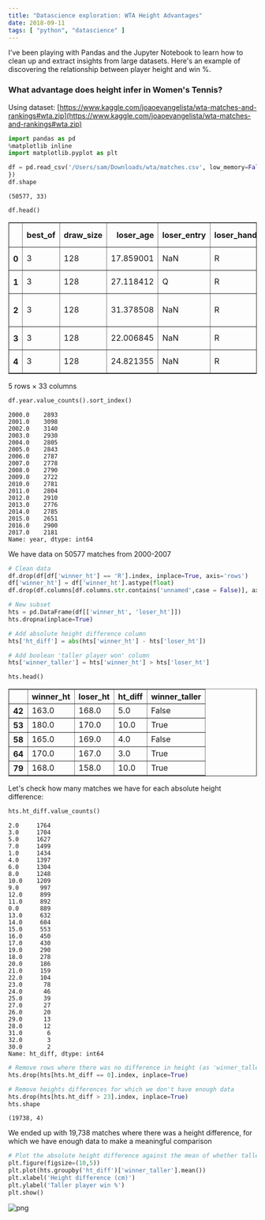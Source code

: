 ```yaml
---
title: "Datascience exploration: WTA Height Advantages"
date: 2018-09-11
tags: [ "python", "datascience" ]
---
```


I've been playing with Pandas and the Jupyter Notebook to learn how to clean up and extract insights from large datasets. Here's an example of discovering the relationship between player height and win %.


### What advantage does height infer in Women's Tennis? ###

Using dataset: [https://www.kaggle.com/joaoevangelista/wta-matches-and-rankings#wta.zip](https://www.kaggle.com/joaoevangelista/wta-matches-and-rankings#wta.zip)


```python
import pandas as pd 
%matplotlib inline
import matplotlib.pyplot as plt

df = pd.read_csv('/Users/sam/Downloads/wta/matches.csv', low_memory=False, dtype={
})
df.shape
```




    (50577, 33)




```python
df.head()
```




<div>
<style scoped>
    .dataframe tbody tr th:only-of-type {
        vertical-align: middle;
    }

    .dataframe tbody tr th {
        vertical-align: top;
    }

    .dataframe thead th {
        text-align: right;
    }
</style>
<table border="1" class="dataframe">
  <thead>
    <tr style="text-align: right;">
      <th></th>
      <th>best_of</th>
      <th>draw_size</th>
      <th>loser_age</th>
      <th>loser_entry</th>
      <th>loser_hand</th>
      <th>loser_ht</th>
      <th>loser_id</th>
      <th>loser_ioc</th>
      <th>loser_name</th>
      <th>loser_rank</th>
      <th>...</th>
      <th>winner_hand</th>
      <th>winner_ht</th>
      <th>winner_id</th>
      <th>winner_ioc</th>
      <th>winner_name</th>
      <th>winner_rank</th>
      <th>winner_rank_points</th>
      <th>winner_seed</th>
      <th>year</th>
      <th>Unnamed: 32</th>
    </tr>
  </thead>
  <tbody>
    <tr>
      <th>0</th>
      <td>3</td>
      <td>128</td>
      <td>17.859001</td>
      <td>NaN</td>
      <td>R</td>
      <td>NaN</td>
      <td>200002</td>
      <td>CRO</td>
      <td>Mirjana Lucic</td>
      <td>49.0</td>
      <td>...</td>
      <td>R</td>
      <td>170.0</td>
      <td>200001.0</td>
      <td>SUI</td>
      <td>Martina Hingis</td>
      <td>1.0</td>
      <td>6003.0</td>
      <td>1.0</td>
      <td>2000.0</td>
      <td>NaN</td>
    </tr>
    <tr>
      <th>1</th>
      <td>3</td>
      <td>128</td>
      <td>27.118412</td>
      <td>Q</td>
      <td>R</td>
      <td>NaN</td>
      <td>200004</td>
      <td>AUS</td>
      <td>Kerry Anne Guse</td>
      <td>133.0</td>
      <td>...</td>
      <td>R</td>
      <td>167.0</td>
      <td>200003.0</td>
      <td>BEL</td>
      <td>Justine Henin</td>
      <td>63.0</td>
      <td>510.0</td>
      <td>NaN</td>
      <td>2000.0</td>
      <td>NaN</td>
    </tr>
    <tr>
      <th>2</th>
      <td>3</td>
      <td>128</td>
      <td>31.378508</td>
      <td>NaN</td>
      <td>R</td>
      <td>NaN</td>
      <td>200005</td>
      <td>USA</td>
      <td>Jolene Watanabe Giltz</td>
      <td>118.0</td>
      <td>...</td>
      <td>R</td>
      <td>NaN</td>
      <td>200006.0</td>
      <td>SVK</td>
      <td>Karina Habsudova</td>
      <td>53.0</td>
      <td>574.0</td>
      <td>NaN</td>
      <td>2000.0</td>
      <td>NaN</td>
    </tr>
    <tr>
      <th>3</th>
      <td>3</td>
      <td>128</td>
      <td>22.006845</td>
      <td>NaN</td>
      <td>R</td>
      <td>NaN</td>
      <td>200007</td>
      <td>CRO</td>
      <td>Silvija Talaja</td>
      <td>23.0</td>
      <td>...</td>
      <td>R</td>
      <td>182.0</td>
      <td>200008.0</td>
      <td>AUS</td>
      <td>Alicia Molik</td>
      <td>116.0</td>
      <td>245.0</td>
      <td>NaN</td>
      <td>2000.0</td>
      <td>NaN</td>
    </tr>
    <tr>
      <th>4</th>
      <td>3</td>
      <td>128</td>
      <td>24.821355</td>
      <td>NaN</td>
      <td>R</td>
      <td>NaN</td>
      <td>200010</td>
      <td>ITA</td>
      <td>Rita Grande</td>
      <td>60.0</td>
      <td>...</td>
      <td>R</td>
      <td>165.0</td>
      <td>200009.0</td>
      <td>THA</td>
      <td>Tamarine Tanasugarn</td>
      <td>72.0</td>
      <td>439.0</td>
      <td>NaN</td>
      <td>2000.0</td>
      <td>NaN</td>
    </tr>
  </tbody>
</table>
<p>5 rows × 33 columns</p>
</div>




```python
df.year.value_counts().sort_index()
```




    2000.0    2893
    2001.0    3098
    2002.0    3140
    2003.0    2930
    2004.0    2805
    2005.0    2843
    2006.0    2787
    2007.0    2778
    2008.0    2790
    2009.0    2722
    2010.0    2781
    2011.0    2804
    2012.0    2910
    2013.0    2776
    2014.0    2785
    2015.0    2651
    2016.0    2900
    2017.0    2181
    Name: year, dtype: int64



We have data on 50577 matches from 2000-2007


```python
# Clean data
df.drop(df[df['winner_ht'] == 'R'].index, inplace=True, axis='rows')
df['winner_ht'] = df['winner_ht'].astype(float)
df.drop(df.columns[df.columns.str.contains('unnamed',case = False)], axis=1, inplace=True)
```


```python
# New subset
hts = pd.DataFrame(df[['winner_ht', 'loser_ht']])
hts.dropna(inplace=True)

# Add absolute height difference column
hts['ht_diff'] = abs(hts['winner_ht'] - hts['loser_ht'])

# Add boolean 'taller player won' column
hts['winner_taller'] = hts['winner_ht'] > hts['loser_ht']

hts.head()
```




<div>
<style scoped>
    .dataframe tbody tr th:only-of-type {
        vertical-align: middle;
    }

    .dataframe tbody tr th {
        vertical-align: top;
    }

    .dataframe thead th {
        text-align: right;
    }
</style>
<table border="1" class="dataframe">
  <thead>
    <tr style="text-align: right;">
      <th></th>
      <th>winner_ht</th>
      <th>loser_ht</th>
      <th>ht_diff</th>
      <th>winner_taller</th>
    </tr>
  </thead>
  <tbody>
    <tr>
      <th>42</th>
      <td>163.0</td>
      <td>168.0</td>
      <td>5.0</td>
      <td>False</td>
    </tr>
    <tr>
      <th>53</th>
      <td>180.0</td>
      <td>170.0</td>
      <td>10.0</td>
      <td>True</td>
    </tr>
    <tr>
      <th>58</th>
      <td>165.0</td>
      <td>169.0</td>
      <td>4.0</td>
      <td>False</td>
    </tr>
    <tr>
      <th>64</th>
      <td>170.0</td>
      <td>167.0</td>
      <td>3.0</td>
      <td>True</td>
    </tr>
    <tr>
      <th>79</th>
      <td>168.0</td>
      <td>158.0</td>
      <td>10.0</td>
      <td>True</td>
    </tr>
  </tbody>
</table>
</div>



Let's check how many matches we have for each absolute height difference:


```python
hts.ht_diff.value_counts()
```




    2.0     1764
    3.0     1704
    5.0     1627
    7.0     1499
    1.0     1434
    4.0     1397
    6.0     1304
    8.0     1248
    10.0    1209
    9.0      997
    12.0     899
    11.0     892
    0.0      889
    13.0     632
    14.0     604
    15.0     553
    16.0     450
    17.0     430
    19.0     290
    18.0     278
    20.0     186
    21.0     159
    22.0     104
    23.0      78
    24.0      46
    25.0      39
    27.0      27
    26.0      20
    29.0      13
    28.0      12
    31.0       6
    32.0       3
    30.0       2
    Name: ht_diff, dtype: int64




```python
# Remove rows where there was no difference in height (as 'winner_taller' always false)
hts.drop(hts[hts.ht_diff == 0].index, inplace=True)

# Remove heights differences for which we don't have enough data
hts.drop(hts[hts.ht_diff > 23].index, inplace=True)
hts.shape
```




    (19738, 4)



We ended up with 19,738 matches where there was a height difference, for which we have enough data to make a meaningful comparison


```python
# Plot the absolute height difference against the mean of whether taller player won (0.0 -> 1.0)
plt.figure(figsize=(10,5))
plt.plot(hts.groupby('ht_diff')['winner_taller'].mean())
plt.xlabel('Height difference (cm)')
plt.ylabel('Taller player win %')
plt.show()
```


![png](/images/output_11_0.png)


